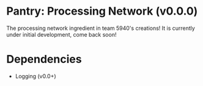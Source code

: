 # Pantry: Processing Network (v0.0.0)
The processing network ingredient in team 5940's creations! It is currently under initial development, come back soon!

# Dependencies
- Logging (v0.0+)
